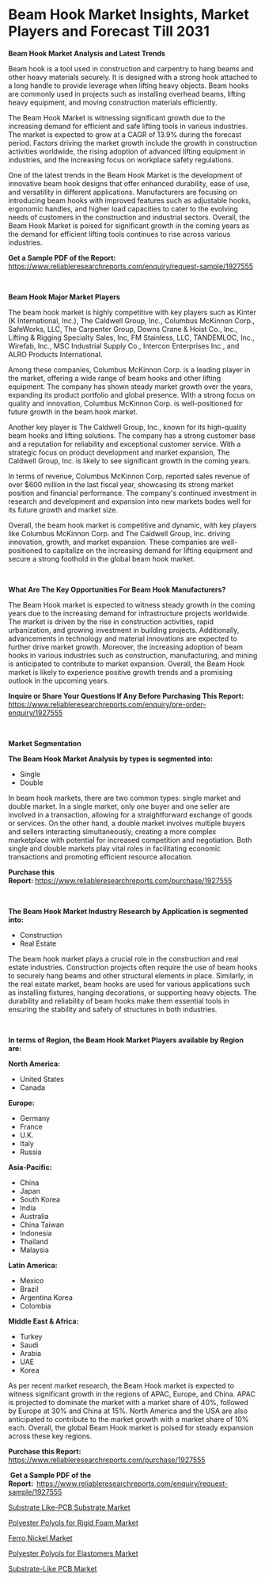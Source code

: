 <p><h1>Beam Hook Market Insights, Market Players and Forecast Till 2031</h1></p><p><strong>Beam Hook Market Analysis and Latest Trends</strong></p>
<p><p>Beam hook is a tool used in construction and carpentry to hang beams and other heavy materials securely. It is designed with a strong hook attached to a long handle to provide leverage when lifting heavy objects. Beam hooks are commonly used in projects such as installing overhead beams, lifting heavy equipment, and moving construction materials efficiently.</p><p>The Beam Hook Market is witnessing significant growth due to the increasing demand for efficient and safe lifting tools in various industries. The market is expected to grow at a CAGR of 13.9% during the forecast period. Factors driving the market growth include the growth in construction activities worldwide, the rising adoption of advanced lifting equipment in industries, and the increasing focus on workplace safety regulations.</p><p>One of the latest trends in the Beam Hook Market is the development of innovative beam hook designs that offer enhanced durability, ease of use, and versatility in different applications. Manufacturers are focusing on introducing beam hooks with improved features such as adjustable hooks, ergonomic handles, and higher load capacities to cater to the evolving needs of customers in the construction and industrial sectors. Overall, the Beam Hook Market is poised for significant growth in the coming years as the demand for efficient lifting tools continues to rise across various industries.</p></p>
<p><strong>Get a Sample PDF of the Report:&nbsp;</strong> <a href="https://www.reliableresearchreports.com/enquiry/request-sample/1927555">https://www.reliableresearchreports.com/enquiry/request-sample/1927555</a></p>
<p>&nbsp;</p>
<p><strong>Beam Hook Major Market Players</strong></p>
<p><p>The beam hook market is highly competitive with key players such as Kinter (K International, Inc.), The Caldwell Group, Inc., Columbus McKinnon Corp., SafeWorks, LLC, The Carpenter Group, Downs Crane & Hoist Co., Inc., Lifting & Rigging Specialty Sales, Inc, FM Stainless, LLC, TANDEMLOC, Inc., Wirefab, Inc., MSC Industrial Supply Co., Intercon Enterprises Inc., and ALRO Products International.</p><p>Among these companies, Columbus McKinnon Corp. is a leading player in the market, offering a wide range of beam hooks and other lifting equipment. The company has shown steady market growth over the years, expanding its product portfolio and global presence. With a strong focus on quality and innovation, Columbus McKinnon Corp. is well-positioned for future growth in the beam hook market.</p><p>Another key player is The Caldwell Group, Inc., known for its high-quality beam hooks and lifting solutions. The company has a strong customer base and a reputation for reliability and exceptional customer service. With a strategic focus on product development and market expansion, The Caldwell Group, Inc. is likely to see significant growth in the coming years.</p><p>In terms of revenue, Columbus McKinnon Corp. reported sales revenue of over $600 million in the last fiscal year, showcasing its strong market position and financial performance. The company's continued investment in research and development and expansion into new markets bodes well for its future growth and market size.</p><p>Overall, the beam hook market is competitive and dynamic, with key players like Columbus McKinnon Corp. and The Caldwell Group, Inc. driving innovation, growth, and market expansion. These companies are well-positioned to capitalize on the increasing demand for lifting equipment and secure a strong foothold in the global beam hook market.</p></p>
<p>&nbsp;</p>
<p><strong>What Are The Key Opportunities For Beam Hook Manufacturers?</strong></p>
<p><p>The Beam Hook market is expected to witness steady growth in the coming years due to the increasing demand for infrastructure projects worldwide. The market is driven by the rise in construction activities, rapid urbanization, and growing investment in building projects. Additionally, advancements in technology and material innovations are expected to further drive market growth. Moreover, the increasing adoption of beam hooks in various industries such as construction, manufacturing, and mining is anticipated to contribute to market expansion. Overall, the Beam Hook market is likely to experience positive growth trends and a promising outlook in the upcoming years.</p></p>
<p><strong>Inquire or Share Your Questions If Any Before Purchasing This Report:</strong> <a href="https://www.reliableresearchreports.com/enquiry/pre-order-enquiry/1927555">https://www.reliableresearchreports.com/enquiry/pre-order-enquiry/1927555</a></p>
<p>&nbsp;</p>
<p><strong>Market Segmentation</strong></p>
<p><strong>The Beam Hook Market Analysis by types is segmented into:</strong></p>
<p><ul><li>Single</li><li>Double</li></ul></p>
<p><p>In beam hook markets, there are two common types: single market and double market. In a single market, only one buyer and one seller are involved in a transaction, allowing for a straightforward exchange of goods or services. On the other hand, a double market involves multiple buyers and sellers interacting simultaneously, creating a more complex marketplace with potential for increased competition and negotiation. Both single and double markets play vital roles in facilitating economic transactions and promoting efficient resource allocation.</p></p>
<p><strong>Purchase this Report:&nbsp;</strong><a href="https://www.reliableresearchreports.com/purchase/1927555">https://www.reliableresearchreports.com/purchase/1927555</a></p>
<p>&nbsp;</p>
<p><strong>The Beam Hook Market Industry Research by Application is segmented into:</strong></p>
<p><ul><li>Construction</li><li>Real Estate</li></ul></p>
<p><p>The beam hook market plays a crucial role in the construction and real estate industries. Construction projects often require the use of beam hooks to securely hang beams and other structural elements in place. Similarly, in the real estate market, beam hooks are used for various applications such as installing fixtures, hanging decorations, or supporting heavy objects. The durability and reliability of beam hooks make them essential tools in ensuring the stability and safety of structures in both industries.</p></p>
<p>&nbsp;</p>
<p><strong>In terms of Region, the Beam Hook Market Players available by Region are:</strong></p>
<p>
    <p> <strong> North America: </strong>
        <ul>
            <li>United States</li>
            <li>Canada</li>
        </ul>
        </p> 
    <p> <strong> Europe: </strong>
        <ul>
            <li>Germany</li>
            <li>France</li>
            <li>U.K.</li>
            <li>Italy</li>
            <li>Russia</li>
        </ul>
        </p> 
    <p> <strong> Asia-Pacific: </strong>
        <ul>
            <li>China</li>
            <li>Japan</li>
            <li>South Korea</li>
            <li>India</li>
            <li>Australia</li>
            <li>China Taiwan</li>
            <li>Indonesia</li>
            <li>Thailand</li>
            <li>Malaysia</li>
        </ul>
        </p> 
    <p> <strong> Latin America: </strong>
        <ul>
            <li>Mexico</li>
            <li>Brazil</li>
            <li>Argentina Korea</li>
            <li>Colombia</li>
        </ul>
        </p> 
    <p> <strong> Middle East & Africa: </strong>
        <ul>
            <li>Turkey</li>
            <li>Saudi</li>
            <li>Arabia</li>
            <li>UAE</li>
            <li>Korea</li>
        </ul>
    </p>
    </p>
<p><p>As per recent market research, the Beam Hook market is expected to witness significant growth in the regions of APAC, Europe, and China. APAC is projected to dominate the market with a market share of 40%, followed by Europe at 30% and China at 15%. North America and the USA are also anticipated to contribute to the market growth with a market share of 10% each. Overall, the global Beam Hook market is poised for steady expansion across these key regions.</p></p>
<p><strong>Purchase this Report: </strong><a href="https://www.reliableresearchreports.com/purchase/1927555">https://www.reliableresearchreports.com/purchase/1927555</a></p>
<p>&nbsp;<strong>Get a Sample PDF of the Report:&nbsp;&nbsp;</strong><a href="https://www.reliableresearchreports.com/enquiry/request-sample/1927555">https://www.reliableresearchreports.com/enquiry/request-sample/1927555</a></p>
<p><strong></strong></p>
<p><p><a href="https://github.com/mbisetmhermsr/Market-Research-Report-List-1/blob/main/substrate-like-pcb-substrate-market.md">Substrate Like-PCB Substrate Market</a></p><p><a href="https://butternut-bug-553.notion.site/Polyester-Polyols-for-Rigid-Foam-Market-Research-Report-Provides-Critical-Insights-that-can-help-Sha-39bb5bf36bea4da2bc5d5519eb6d0bb6">Polyester Polyols for Rigid Foam Market</a></p><p><a href="https://view.publitas.com/reportprime-1/ferro-nickel-market-size-focuses-on-market-dynamics-in-depth-analysis-and-future-projections-of-its-market-forecasted-for-period-from-2024-to-2031/">Ferro Nickel Market</a></p><p><a href="https://mire-aunt-385.notion.site/Polyester-Polyols-for-Elastomers-Market-Research-Report-The-Key-To-Successful-Business-Strategy-For-588e1fcf2b424a2aaf6301f374baf5a6">Polyester Polyols for Elastomers Market</a></p><p><a href="https://github.com/zjyglelu/Market-Research-Report-List-1/blob/main/substrate-like-pcb-market.md">Substrate-Like PCB Market</a></p></p>